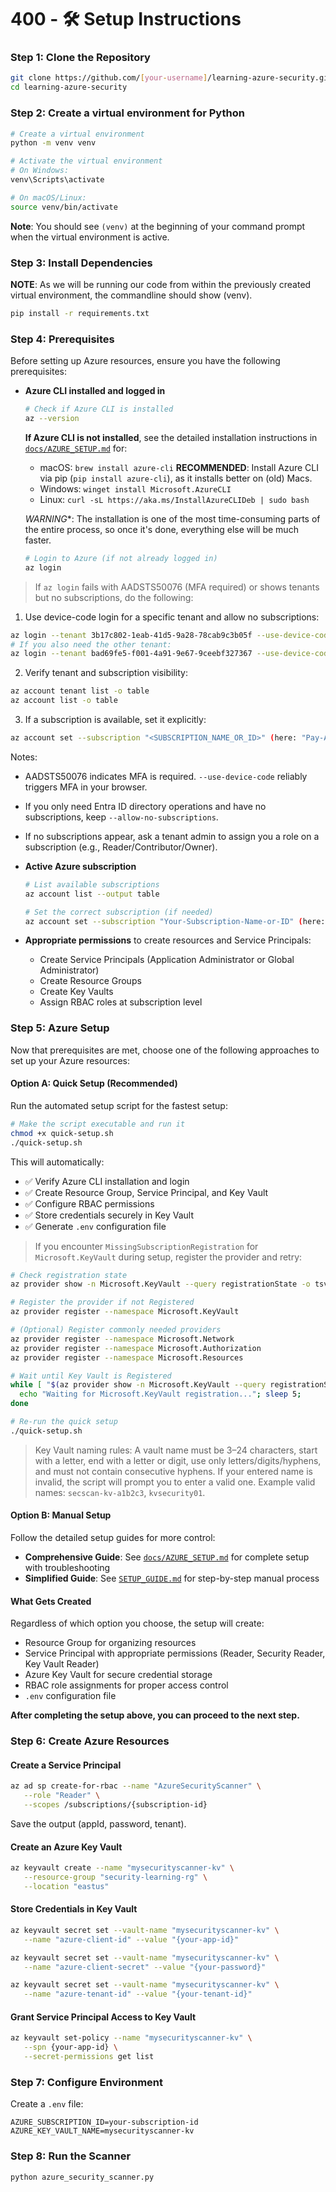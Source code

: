 # 400 - 🛠️ Setup Instructions

### Step 1: Clone the Repository

```bash
git clone https://github.com/[your-username]/learning-azure-security.git
cd learning-azure-security
```

### Step 2: Create a virtual environment for Python

```bash
# Create a virtual environment
python -m venv venv

# Activate the virtual environment
# On Windows:
venv\Scripts\activate

# On macOS/Linux:
source venv/bin/activate
```

**Note**: You should see `(venv)` at the beginning of your command prompt when the virtual environment is active.

### Step 3: Install Dependencies

**NOTE**: As we will be running our code from within the previously created virtual environment, the commandline should show (venv).

```bash
pip install -r requirements.txt
```

### Step 4: Prerequisites

Before setting up Azure resources, ensure you have the following prerequisites:

- **Azure CLI installed and logged in**
  ```bash
  # Check if Azure CLI is installed
  az --version
  ```
  
  **If Azure CLI is not installed**, see the detailed installation instructions in [`docs/AZURE_SETUP.md`](../docs/AZURE_SETUP.md) for:
  - macOS: `brew install azure-cli` **RECOMMENDED**: Install Azure CLI via pip (```pip install azure-cli```), as it installs better on (old) Macs.
  - Windows: `winget install Microsoft.AzureCLI`
  - Linux: `curl -sL https://aka.ms/InstallAzureCLIDeb | sudo bash`
  
  *WARNING**: The installation is one of the most time-consuming parts of the entire process, so once it's done, everything else will be much faster.

  ```bash
  # Login to Azure (if not already logged in)
  az login
  ```

> If `az login` fails with AADSTS50076 (MFA required) or shows tenants but no subscriptions, do the following:

1) Use device-code login for a specific tenant and allow no subscriptions:

```bash
az login --tenant 3b17c802-1eab-41d5-9a28-78cab9c3b05f --use-device-code --allow-no-subscriptions
# If you also need the other tenant:
az login --tenant bad69fe5-f001-4a91-9e67-9ceebf327367 --use-device-code --allow-no-subscriptions
```

2) Verify tenant and subscription visibility:

```bash
az account tenant list -o table
az account list -o table
```

3) If a subscription is available, set it explicitly:

```bash
az account set --subscription "<SUBSCRIPTION_NAME_OR_ID>" (here: "Pay-As-You-Go")
```

Notes:
- AADSTS50076 indicates MFA is required. `--use-device-code` reliably triggers MFA in your browser.
- If you only need Entra ID directory operations and have no subscriptions, keep `--allow-no-subscriptions`.
- If no subscriptions appear, ask a tenant admin to assign you a role on a subscription (e.g., Reader/Contributor/Owner).



- **Active Azure subscription**
  ```bash
  # List available subscriptions
  az account list --output table
  
  # Set the correct subscription (if needed)
  az account set --subscription "Your-Subscription-Name-or-ID" (here: "Pay-As-You-Go")
  ```
- **Appropriate permissions** to create resources and Service Principals:
  - Create Service Principals (Application Administrator or Global Administrator)
  - Create Resource Groups
  - Create Key Vaults
  - Assign RBAC roles at subscription level

### Step 5: Azure Setup

Now that prerequisites are met, choose one of the following approaches to set up your Azure resources:

#### Option A: Quick Setup (Recommended)
Run the automated setup script for the fastest setup:

```bash
# Make the script executable and run it
chmod +x quick-setup.sh
./quick-setup.sh
```

This will automatically:
- ✅ Verify Azure CLI installation and login
- ✅ Create Resource Group, Service Principal, and Key Vault
- ✅ Configure RBAC permissions
- ✅ Store credentials securely in Key Vault
- ✅ Generate `.env` configuration file

> If you encounter `MissingSubscriptionRegistration` for `Microsoft.KeyVault` during setup, register the provider and retry:

```bash
# Check registration state
az provider show -n Microsoft.KeyVault --query registrationState -o tsv

# Register the provider if not Registered
az provider register --namespace Microsoft.KeyVault

# (Optional) Register commonly needed providers
az provider register --namespace Microsoft.Network
az provider register --namespace Microsoft.Authorization
az provider register --namespace Microsoft.Resources

# Wait until Key Vault is Registered
while [ "$(az provider show -n Microsoft.KeyVault --query registrationState -o tsv)" != "Registered" ]; do
  echo "Waiting for Microsoft.KeyVault registration..."; sleep 5;
done

# Re-run the quick setup
./quick-setup.sh
```

> Key Vault naming rules: A vault name must be 3–24 characters, start with a letter, end with a letter or digit, use only letters/digits/hyphens, and must not contain consecutive hyphens. If your entered name is invalid, the script will prompt you to enter a valid one. Example valid names: `secscan-kv-a1b2c3`, `kvsecurity01`.

#### Option B: Manual Setup
Follow the detailed setup guides for more control:

- **Comprehensive Guide**: See [`docs/AZURE_SETUP.md`](../docs/AZURE_SETUP.md) for complete setup with troubleshooting
- **Simplified Guide**: See [`SETUP_GUIDE.md`](../../SETUP_GUIDE.md) for step-by-step manual process

#### What Gets Created
Regardless of which option you choose, the setup will create:
- Resource Group for organizing resources
- Service Principal with appropriate permissions (Reader, Security Reader, Key Vault Reader)
- Azure Key Vault for secure credential storage
- RBAC role assignments for proper access control
- `.env` configuration file

**After completing the setup above, you can proceed to the next step.**

### Step 6: Create Azure Resources

#### Create a Service Principal

```bash
az ad sp create-for-rbac --name "AzureSecurityScanner" \
   --role "Reader" \
   --scopes /subscriptions/{subscription-id}
```

Save the output (appId, password, tenant).

#### Create an Azure Key Vault

```bash
az keyvault create --name "mysecurityscanner-kv" \
   --resource-group "security-learning-rg" \
   --location "eastus"
```

#### Store Credentials in Key Vault

```bash
az keyvault secret set --vault-name "mysecurityscanner-kv" \
   --name "azure-client-id" --value "{your-app-id}"

az keyvault secret set --vault-name "mysecurityscanner-kv" \
   --name "azure-client-secret" --value "{your-password}"

az keyvault secret set --vault-name "mysecurityscanner-kv" \
   --name "azure-tenant-id" --value "{your-tenant-id}"
```

#### Grant Service Principal Access to Key Vault

```bash
az keyvault set-policy --name "mysecurityscanner-kv" \
   --spn {your-app-id} \
   --secret-permissions get list
```

### Step 7: Configure Environment

Create a `.env` file:

```env
AZURE_SUBSCRIPTION_ID=your-subscription-id
AZURE_KEY_VAULT_NAME=mysecurityscanner-kv
```

### Step 8: Run the Scanner

```bash
python azure_security_scanner.py
```